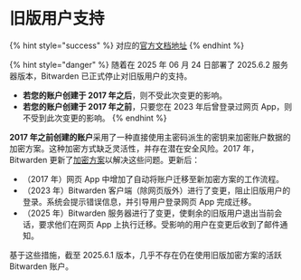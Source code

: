 # 旧版用户支持

{% hint style="success" %}
对应的[官方文档地址](https://bitwarden.com/help/legacy-user-support/)
{% endhint %}

{% hint style="danger" %}
随着在 2025 年 06 月 24 日部署了 2025.6.2 服务器版本，Bitwarden 已正式停止对旧版用户的支持。

* **若您的账户创建于 2017 年之后**，则不受此次变更的影响。
* **若您的账户创建于 2017 年之前**，只要您在 2023 年后曾登录过网页 App，则不受到此次变更的影响。
{% endhint %}

**2017 年之前创建的账户**采用了一种直接使用主密码派生的密钥来加密账户数据的加密方案。这种加密方式缺乏灵活性，并存在潜在安全风险。2017 年，Bitwarden 更新了[加密方案](../security/bitwarden-security-whitepaper.md#hashing-key-derivation-and-encryption)以解决这些问题。更新后：

* （2017 年）网页 App 中增加了自动将账户迁移至新加密方案的工作流程。
* （2023 年）Bitwarden 客户端（除网页版外）进行了变更，阻止旧版用户的登录。系统会提示错误信息，并引导用户登录网页 App 完成迁移。
* （2025 年）Bitwarden 服务器进行了变更，使剩余的旧版用户退出当前会话，要求他们在网页 App 上执行迁移。受影响的用户在变更后收到了邮件通知。

基于这些措施，截至 2025.6.1 版本，几乎不存在仍在使用旧版加密方案的活跃 Bitwarden 账户。
